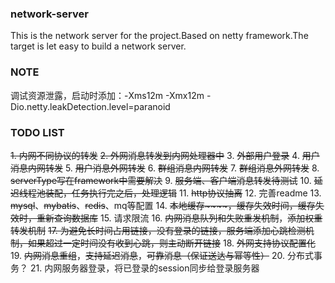 ### network-server
This is the network server for the project.Based on netty framework.The target is let easy to build a network server.

### NOTE
调试资源泄露，启动时添加：-Xms12m -Xmx12m -Dio.netty.leakDetection.level=paranoid

### TODO LIST
~~1. 内网不同协议的转发~~
~~2. 外网消息转发到内网处理器中~~
3. ~~外部用户登录~~
4. ~~用户消息内网转发~~
5. ~~用户消息外网转发~~
6. ~~群组消息内网转发~~
7. ~~群组消息外网转发~~
8. ~~serverType写在framework中需要解决~~
9. ~~服务端、客户端消息转发待测试~~
10. ~~延迟线程池装配，任务执行完之后，处理逻辑~~
11. ~~http协议抽离~~
12. 完善readme
13. ~~mysql~~、~~mybatis~~、~~redis~~、mq等配置
14. ~~本地缓存~~~~，缓存失效时间，缓存失效时，重新查询数据库~~
15. 请求限流
16. ~~内网消息队列和失败重发机制~~，~~添加权重转发机制~~
~~17. 为避免长时间占用链接，没有登录的链接，服务端添加心跳检测机制，如果超过一定时间没有收到心跳，则主动断开链接~~
18. ~~外网支持协议配置化~~
19. ~~内网消息重组~~，~~支持延迟消息~~，~~可靠消息（保证送达与幂等性）~~
20. 分布式事务？
21. 内网服务器登录，将已登录的session同步给登录服务器